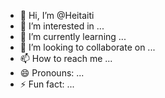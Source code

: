 - 👋 Hi, I’m @Heitaiti
- 👀 I’m interested in ...
- 🌱 I’m currently learning ...
- 💞️ I’m looking to collaborate on ...
- 📫 How to reach me ...
- 😄 Pronouns: ...
- ⚡ Fun fact: ...

<!---
Heitaiti/Heitaiti is a ✨ special ✨ repository because its `README.md` (this file) appears on your GitHub profile.
You can click the Preview link to take a look at your changes.
--->
